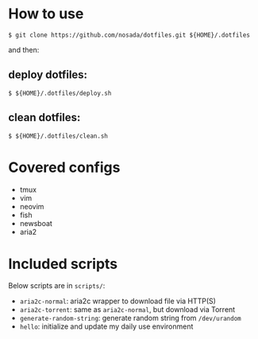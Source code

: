 # How to use

```
$ git clone https://github.com/nosada/dotfiles.git ${HOME}/.dotfiles
```

and then:

## deploy dotfiles:

```
$ ${HOME}/.dotfiles/deploy.sh
```

## clean dotfiles:

```
$ ${HOME}/.dotfiles/clean.sh
```

# Covered configs
- tmux
- vim
- neovim
- fish
- newsboat
- aria2

# Included scripts
Below scripts are in `scripts/`:

- `aria2c-normal`: aria2c wrapper to download file via HTTP(S)
- `aria2c-torrent`: same as `aria2c-normal`, but download via Torrent
- `generate-random-string`: generate random string from `/dev/urandom`
- `hello`: initialize and update my daily use environment
